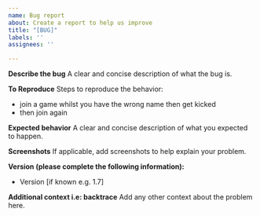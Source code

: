```yaml
---
name: Bug report
about: Create a report to help us improve
title: "[BUG]"
labels: ''
assignees: ''

---
```


**Describe the bug**
A clear and concise description of what the bug is.

**To Reproduce**
Steps to reproduce the behavior:
 - join a game whilst you have the wrong name then get kicked
 - then join again

**Expected behavior**
A clear and concise description of what you expected to happen.

**Screenshots**
If applicable, add screenshots to help explain your problem.

**Version (please complete the following information):**
 - Version [if known e.g. 1.7]

**Additional context i.e: backtrace**
Add any other context about the problem here.
